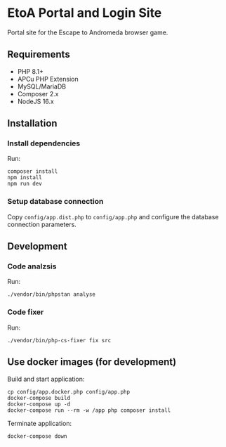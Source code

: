 # EtoA Portal and Login Site

Portal site for the Escape to Andromeda browser game.

## Requirements

* PHP 8.1+
* APCu PHP Extension
* MySQL/MariaDB
* Composer 2.x
* NodeJS 16.x

## Installation

### Install dependencies

Run:

    composer install
    npm install
    npm run dev

### Setup database connection

Copy `config/app.dist.php` to `config/app.php` and configure the database connection parameters.

## Development

### Code analzsis

Run:

    ./vendor/bin/phpstan analyse

### Code fixer

Run:

    ./vendor/bin/php-cs-fixer fix src

## Use docker images (for development)

Build and start application:

    cp config/app.docker.php config/app.php
    docker-compose build
    docker-compose up -d
    docker-compose run --rm -w /app php composer install

Terminate application:

    docker-compose down
